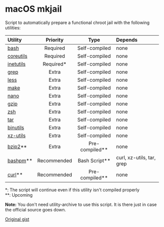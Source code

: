 # macOS mkjail
Script to automatically prepare a functional chroot jail with the following utilities:

| Utility | Priority | Type | Depends |
|:----|:---:|:---:|:----|
| [bash](https://www.gnu.org/s/bash) | Required | Self-compiled | none |
| [coreutils](https://www.gnu.org/software/coreutils/coreutils.html) | Required | Self-compiled | none |
| [inetutils](https://www.gnu.org/software/inetutils/) | Required\* | Self-compiled | none |
| [grep](https://www.gnu.org/software/grep/) | Extra | Self-compiled | none |
| [less](https://www.gnu.org/software/less/) | Extra | Self-compiled | none |
| [make](https://www.gnu.org/s/make) | Extra | Self-compiled | none |
| [nano](https://www.nano-editor.org) | Extra | Self-compiled | none |
| [gzip](https://www.gnu.org/software/gzip/) | Extra | Self-compiled | none |
| [zsh](http://zsh.sourceforge.net) | Extra | Self-compiled | none |
| [tar](https://www.gnu.org/software/tar/) | Extra | Self-compiled | none |
| [binutils](https://www.gnu.org/software/binutils/) | Extra | Self-compiled | none |
| [xz-utils](https://tukaani.org/xz/) | Extra | Self-compiled | none |
| [bzip2](https://web.archive.org/web/20180801004107/http://www.bzip.org)\*\* | Extra | Pre-compiled\*\* | none |
| [bashpm](https://github.com/pixelomer/bashpm)\*\* | Recommended | Bash Script\*\* | curl, xz-utils, tar, grep |
| [curl](https://curl.haxx.se)\*\* | Recommended | Pre-compiled\*\* | none |

\*: The script will continue even if this utility isn't compiled properly  
\*\*: Upcoming  

**Note:** You don't need utility-archive to use this script. It is there just in case the official source goes down.
  
[Original gist](https://gist.github.com/pixelomer/f29eedb34368bec62df545c05db706b4)